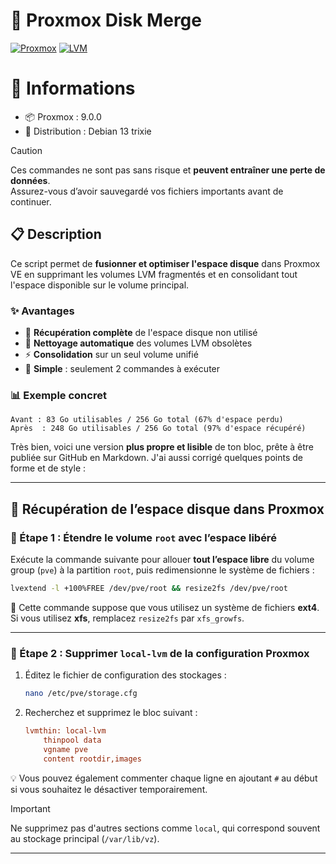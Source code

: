 # 🚀 Proxmox Disk Merge
[![Proxmox](https://img.shields.io/badge/Proxmox-VE-orange?style=flat-square&logo=proxmox)](https://www.proxmox.com/)
[![LVM](https://img.shields.io/badge/Storage-LVM-blue?style=flat-square)](https://en.wikipedia.org/wiki/Logical_Volume_Manager_(Linux))

# 🧾 Informations

* 📦 Proxmox : 9.0.0
* 🐧 Distribution : Debian 13 trixie

> [!caution]
> Ces commandes ne sont pas sans risque et **peuvent entraîner une perte de données**.  
> Assurez-vous d’avoir sauvegardé vos fichiers importants avant de continuer.

## 📋 Description

Ce script permet de **fusionner et optimiser l'espace disque** dans Proxmox VE en supprimant les volumes LVM fragmentés et en consolidant tout l'espace disponible sur le volume principal.

### ✨ Avantages
- 🎯 **Récupération complète** de l'espace disque non utilisé
- 🧹 **Nettoyage automatique** des volumes LVM obsolètes  
- ⚡ **Consolidation** sur un seul volume unifié
- 🔧 **Simple** : seulement 2 commandes à exécuter

### 📊 Exemple concret
```
Avant : 83 Go utilisables / 256 Go total (67% d'espace perdu)
Après  : 248 Go utilisables / 256 Go total (97% d'espace récupéré)
```

Très bien, voici une version **plus propre et lisible** de ton bloc, prête à être publiée sur GitHub en Markdown. J'ai aussi corrigé quelques points de forme et de style :

---

## 🚀 Récupération de l’espace disque dans Proxmox

### 🧩 Étape 1 : Étendre le volume `root` avec l’espace libéré

Exécute la commande suivante pour allouer **tout l’espace libre** du volume group (`pve`) à la partition `root`, puis redimensionne le système de fichiers :

```bash
lvextend -l +100%FREE /dev/pve/root && resize2fs /dev/pve/root
```

📝 Cette commande suppose que vous utilisez un système de fichiers **ext4**. Si vous utilisez **xfs**, remplacez `resize2fs` par `xfs_growfs`.

---

### 🧹 Étape 2 : Supprimer `local-lvm` de la configuration Proxmox

1. Éditez le fichier de configuration des stockages :

   ```bash
   nano /etc/pve/storage.cfg
   ```

2. Recherchez et supprimez le bloc suivant :

   ```ini
   lvmthin: local-lvm
       thinpool data
       vgname pve
       content rootdir,images
   ```

💡 Vous pouvez également commenter chaque ligne en ajoutant `#` au début si vous souhaitez le désactiver temporairement.

> [!important]
> Ne supprimez pas d'autres sections comme `local`, qui correspond souvent au stockage principal (`/var/lib/vz`).

---

